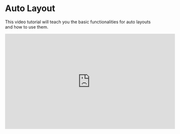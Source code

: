 # Auto Layout
This video tutorial will teach you the basic functionalities for auto layouts and how to use them.

<iframe width="560" height="315" src="https://www.youtube.com/embed/NrKX46DzkGQ?si=vSGjQ3GMFk8ww5bB" title="YouTube video player" frameborder="0" allow="accelerometer; autoplay; clipboard-write; encrypted-media; gyroscope; picture-in-picture; web-share" allowfullscreen></iframe>